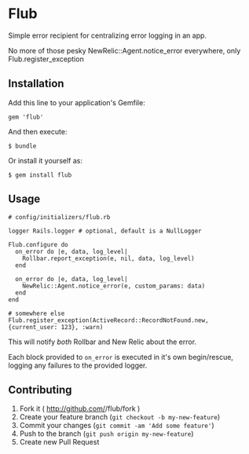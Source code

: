 # Flub

Simple error recipient for centralizing error logging in an app.

No more of those pesky NewRelic::Agent.notice_error everywhere, only Flub.register_exception

## Installation

Add this line to your application's Gemfile:

    gem 'flub'

And then execute:

    $ bundle

Or install it yourself as:

    $ gem install flub

## Usage
    # config/initializers/flub.rb

    logger Rails.logger # optional, default is a NullLogger

    Flub.configure do
      on_error do |e, data, log_level|
        Rollbar.report_exception(e, nil, data, log_level)
      end

      on_error do |e, data, log_level|
        NewRelic::Agent.notice_error(e, custom_params: data)
      end
    end

    # somewhere else
    Flub.register_exception(ActiveRecord::RecordNotFound.new, {current_user: 123}, :warn)

This will notify *both* Rollbar and New Relic about the error.

Each block provided to `on_error` is executed in it's own begin/rescue, logging any failures to the provided logger.

## Contributing

1. Fork it ( http://github.com/<my-github-username>/flub/fork )
2. Create your feature branch (`git checkout -b my-new-feature`)
3. Commit your changes (`git commit -am 'Add some feature'`)
4. Push to the branch (`git push origin my-new-feature`)
5. Create new Pull Request
